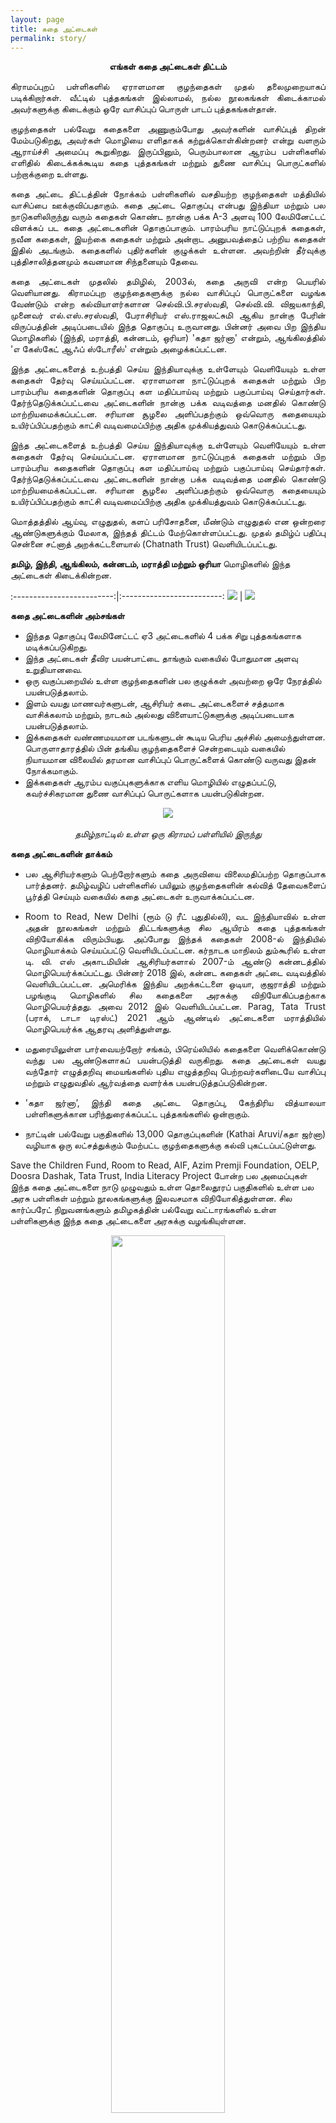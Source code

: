 ```yaml
---
layout: page
title: கதை அட்டைகள்
permalink: story/
---
```

<p style="text-align: center;"><strong>எங்கள் கதை அட்டைகள் திட்டம்</strong></p>

<p style="text-align:justify; text-justify: inter-word">கிராமப்புறப் பள்ளிகளில் ஏராளமான குழந்தைகள் முதல் தலைமுறையாகப் படிக்கிறார்கள்.  வீட்டில் புத்தகங்கள் இல்லாமல், நல்ல நூலகங்கள் கிடைக்காமல் அவர்களுக்கு கிடைக்கும் ஒரே வாசிப்புப் பொருள் பாடப் புத்தகங்கள்தான்.</p>
<p style="text-align:justify; text-justify: inter-word">குழந்தைகள் பல்வேறு கதைகளை அணுகும்போது அவர்களின் வாசிப்புத் திறன் மேம்படுகிறது, அவர்கள் மொழியை எளிதாகக் கற்றுக்கொள்கின்றனர் என்று வளரும் ஆராய்ச்சி அமைப்பு கூறுகிறது. இருப்பினும், பெரும்பாலான ஆரம்ப பள்ளிகளில் எளிதில் கிடைக்கக்கூடிய கதை புத்தகங்கள் மற்றும் துணை வாசிப்பு பொருட்களில் பற்றாக்குறை உள்ளது.</p>   
<p style="text-align:justify; text-justify: inter-word">கதை அட்டை திட்டத்தின் நோக்கம் பள்ளிகளில் வசதியற்ற குழந்தைகள் மத்தியில் வாசிப்பை ஊக்குவிப்பதாகும். கதை அட்டை தொகுப்பு என்பது இந்தியா மற்றும் பல நாடுகளிலிருந்து  வரும் கதைகள் கொண்ட நான்கு பக்க A-3 அளவு 100 லேமினேட்டட் விளக்கப் பட கதை  அட்டைகளின் தொகுப்பாகும். பாரம்பரிய நாட்டுப்புறக் கதைகள், நவீன கதைகள், இயற்கை கதைகள் மற்றும் அன்றாட அனுபவத்தைப் பற்றிய கதைகள் இதில் அடங்கும். கதைகளில் புதிர்களின் குழுக்கள் உள்ளன. அவற்றின் தீர்வுக்கு புத்திசாலித்தனமும் கவனமான சிந்தனையும் தேவை.</p>
<p style="text-align:justify; text-justify: inter-word">கதை அட்டைகள் முதலில் தமிழில், 2003ல், கதை அருவி என்ற பெயரில் வெளியானது. கிராமப்புற குழந்தைகளுக்கு நல்ல வாசிப்புப் பொருட்களை வழங்க வேண்டும் என்ற கல்வியாளர்களான செல்வி.பி.சரஸ்வதி, செல்வி.வி. விஜயகாந்தி, முனைவர் எல்.எஸ்.சரஸ்வதி, பேராசிரியர் எஸ்.ராஜலட்சுமி ஆகிய நான்கு பேரின் விருப்பத்தின் அடிப்படையில் இந்த தொகுப்பு உருவானது. பின்னர் அவை பிற இந்திய மொழிகளில் (இந்தி, மராத்தி, கன்னடம், ஒரியா) 'கதா ஜர்னா' என்றும், ஆங்கிலத்தில் 'எ கேஸ்கேட் ஆஃப் ஸ்டோரீஸ்' என்றும் அழைக்கப்பட்டன.</p>
<p style="text-align:justify; text-justify: inter-word">இந்த அட்டைகளைத் உற்பத்தி செய்ய இந்தியாவுக்கு உள்ளேயும் வெளியேயும் உள்ள கதைகள் தேர்வு செய்யப்பட்டன.  ஏராளமான நாட்டுப்புறக் கதைகள் மற்றும் பிற பாரம்பரிய கதைகளின் தொகுப்பு கள மதிப்பாய்வு மற்றும் பகுப்பாய்வு செய்தார்கள். தேர்ந்தெடுக்கப்பட்டவை அட்டைகளின் நான்கு பக்க வடிவத்தை மனதில் கொண்டு மாற்றியமைக்கப்பட்டன. சரியான சூழலை அளிப்பதற்கும் ஒவ்வொரு கதையையும் உயிர்ப்பிப்பதற்கும் காட்சி வடிவமைப்பிற்கு அதிக முக்கியத்துவம் கொடுக்கப்பட்டது.</p>
<p style="text-align:justify; text-justify: inter-word">இந்த அட்டைகளைத் உற்பத்தி செய்ய இந்தியாவுக்கு உள்ளேயும் வெளியேயும் உள்ள கதைகள் தேர்வு செய்யப்பட்டன.  ஏராளமான நாட்டுப்புறக் கதைகள் மற்றும் பிற பாரம்பரிய கதைகளின் தொகுப்பு கள மதிப்பாய்வு மற்றும் பகுப்பாய்வு செய்தார்கள். தேர்ந்தெடுக்கப்பட்டவை அட்டைகளின் நான்கு பக்க வடிவத்தை மனதில் கொண்டு மாற்றியமைக்கப்பட்டன. சரியான சூழலை அளிப்பதற்கும் ஒவ்வொரு கதையையும் உயிர்ப்பிப்பதற்கும் காட்சி வடிவமைப்பிற்கு அதிக முக்கியத்துவம் கொடுக்கப்பட்டது.</p>
<p style="text-align:justify; text-justify: inter-word">மொத்தத்தில் ஆய்வு, எழுதுதல், களப் பரிசோதனை, மீண்டும் எழுதுதல் என ஒன்றரை ஆண்டுகளுக்கும் மேலாக, இந்தத் திட்டம் மேற்கொள்ளப்பட்டது. முதல் தமிழ்ப் பதிப்பு சென்னை சட்னாத் அறக்கட்டளையால் (Chatnath Trust) வெளியிடப்பட்டது.</p>

**தமிழ், இந்தி, ஆங்கிலம், கன்னடம், மராத்தி மற்றும் ஒரியா** மொழிகளில் இந்த அட்டைகள் கிடைக்கின்றன.



:-------------------------:|:-------------------------:
![](../assets/images/story_cards_1.jpg)  |  ![](../assets/images/story_cards_2.jpg)


**கதை அட்டைகளின் அம்சங்கள்**
 - இந்தத தொகுப்பு லேமினேட்டட் ஏ3 அட்டைகளில் 4 பக்க சிறு புத்தகங்களாக மடிக்கப்படுகிறது.
 - இந்த அட்டைகள் தீவிர பயன்பாட்டை தாங்கும் வகையில் போதுமான அளவு உறுதியானவை.
 - ஒரு வகுப்பறையில் உள்ள குழந்தைகளின் பல குழுக்கள் அவற்றை ஒரே நேரத்தில் பயன்படுத்தலாம்.
 - இளம் வயது மாணவர்களுடன்,  ஆசிரியர் கடை அட்டைகளைச் சத்தமாக வாசிக்கலாம் மற்றும், நாடகம் அல்லது விளையாட்டுகளுக்கு அடிப்படையாக பயன்படுத்தலாம்.
 - இக்கதைகள் வண்ணமயமான படங்களுடன் கூடிய பெரிய அச்சில் அமைந்துள்ளன. பொருளாதாரத்தில் பின் தங்கிய குழந்தைகளைச் சென்றடையும் வகையில் நியாயமான விலையில் தரமான வாசிப்புப் பொருட்களைக் கொண்டு வருவது இதன் நோக்கமாகும்.
 - இக்கதைகள் ஆரம்ப வகுப்புகளுக்காக எளிய மொழியில் எழுதப்பட்டு, கவர்ச்சிகரமான துணை வாசிப்புப் பொருட்களாக பயன்படுகின்றன.


<p align="center">
  <img src="../assets/images/story_cards_3.jpg">
  <br>
  <br>
  <em>தமிழ்நாட்டில் உள்ள ஒரு கிராமப் பள்ளியில் இருந்து</em>
</p>


**கதை அட்டைகளின் தாக்கம்**

 - <p style="text-align:justify; text-justify: inter-word">பல ஆசிரியர்களும் பெற்றோர்களும் கதை அருவியை விலைமதிப்பற்ற தொகுப்பாக பார்த்தனர். தமிழ்வழிப் பள்ளிகளில் பயிலும் குழந்தைகளின் கல்வித் தேவைகளைப் பூர்த்தி செய்யும் வகையில் கதை அட்டைகள் உருவாக்கப்பட்டன.</p>
 - <p style="text-align:justify; text-justify: inter-word">Room to Read, New Delhi (ரூம் டு ரீட் புதுதில்லி), வட இந்தியாவில் உள்ள அதன் நூலகங்கள் மற்றும் திட்டங்களுக்கு சில ஆயிரம் கதை புத்தகங்கள் விநியோகிக்க விரும்பியது.  அப்போது இந்தக் கதைகள் 2008-ல் இந்தியில் மொழியாக்கம் செய்யப்பட்டு வெளியிடப்பட்டன. கர்நாடக மாநிலம் தும்கூரில் உள்ள டி. வி. எஸ் அகாடமியின் ஆசிரியர்களால் 2007-ம் ஆண்டு கன்னடத்தில் மொழிபெயர்க்கப்பட்டது. பின்னர் 2018 இல், கன்னட கதைகள் அட்டை வடிவத்தில் வெளியிடப்பட்டன. அமெரிக்க இந்திய அறக்கட்டளை ஒடியா, குஜராத்தி மற்றும் பழங்குடி மொழிகளில் சில கதைகளை அரசுக்கு விநியோகிப்பதற்காக மொழிபெயர்த்தது. அவை 2012 இல் வெளியிடப்பட்டன. Parag, Tata Trust (பராக், டாடா டிரஸ்ட்) 2021 ஆம் ஆண்டில் அட்டைகளை மராத்தியில் மொழிபெயர்க்க ஆதரவு அளித்துள்ளது.</p>
 - <p style="text-align:justify; text-justify: inter-word">மதுரையிலுள்ள பார்வையற்றோர் சங்கம்,   பிரெய்லியில் கதைகளை வெளிக்கொண்டு வந்து பல ஆண்டுகளாகப் பயன்படுத்தி வருகிறது. கதை அட்டைகள் வயது வந்தோர் எழுத்தறிவு மையங்களில் புதிய எழுத்தறிவு பெற்றவர்களிடையே வாசிப்பு மற்றும் எழுதுவதில் ஆர்வத்தை வளர்க்க பயன்படுத்தப்படுகின்றன.</p>
 - <p style="text-align:justify; text-justify: inter-word">'கதா ஜர்னா’, இந்தி கதை அட்டை தொகுப்பு, கேந்திரிய வித்யாலயா பள்ளிகளுக்கான பரிந்துரைக்கப்பட்ட புத்தகங்களில் ஒன்றாகும். </p> 
 - <p style="text-align:justify; text-justify: inter-word">நாட்டின் பல்வேறு பகுதிகளில் 13,000 தொகுப்புகளின் (Kathai Aruvi/கதா ஜர்னா) வழியாக ஒரு லட்சத்துக்கும் மேற்பட்ட குழந்தைகளுக்கு கல்வி புகட்டப்பட்டுள்ளது.
Save the Children Fund, Room to Read, AIF, Azim Premji Foundation, OELP, Doosra Dashak, Tata Trust, India Literacy Project போன்ற பல அமைப்புகள் இந்த கதை அட்டைகளை நாடு முழுவதும் உள்ள தொலைதூரப் பகுதிகளில் உள்ள பல அரசு பள்ளிகள் மற்றும் நூலகங்களுக்கு இலவசமாக விநியோகித்துள்ளன.
சில கார்ப்பரேட் நிறுவனங்களும் தமிழகத்தின் பல்வேறு வட்டாரங்களில் உள்ள பள்ளிகளுக்கு இந்த கதை அட்டைகளை அரசுக்கு வழங்கியுள்ளன.</p>

 <p align="center">
  <img width="60%" src="../assets/images/story_cards_4.jpg">
  <br>
  <br>
  <em>ராஜஸ்தானில் உள்ள ஒரு பழங்குடி கிராமத்திலிருந்து</em>
</p>

 - <p style="text-align:justify; text-justify: inter-word">தமிழ்நாடு சமூக பாதுகாப்புத் துறையுடன் இணைந்து தமிழ்நாட்டிலுள்ள பல்வேறு குழந்தைகள் இல்லங்கள் மற்றும் அனாதை இல்லங்களுக்கு தமிழ் கதை அட்டைகள் வழங்கப்பட்டன.</p>
 - <p style="text-align:justify; text-justify: inter-word">அண்மையில், பல கல்வியாளர்களின் கோரிக்கைகளின் அடிப்படையில், கதை அருவி ஆங்கிலக் ஆங்கிலம் கற்றவர்களுக்காக ஆங்கிலத்தில் மொழிபெயர்க்கப்பட்டு, 'A Cascade of Stories' என்ற ஆங்கில கதை அட்டைகளாக 2022-ல் வெளியிடப்பட்டன.</p>

<br>
<p align="center">
  <img width="80%" src="../assets/images/story_cards_9.jpg">
  <br>
  <br>
  <em>ஆங்கில கதை அட்டைகள்</em>
</p>


**ஊடகம் (Media coverage)**

<p style="text-align:justify; text-justify: inter-word">'தி இந்து' நாளிதழில் 'கதை அருவி' கதை அட்டைகள் குறித்து கட்டுரைகள் எழுதப்பட்டன. 'பொருளாதார டைம்ஸ்', 'டைம்ஸ் ஆஃப் இந்தியா' மற்றும் 'தினகரன்', 'தினமணி' போன்ற தமிழ் நாளிதழ்களும், 2003-ம் ஆண்டு வெளியான 'கல்கி' வார இதழும் கட்டுரைகளை வெளியிட்டன. மிக சமீபத்தில் 'தி இந்து' 2019 ஆம் ஆண்டில் கன்னட கதை அட்டைகள் பற்றி ஒரு கட்டுரையை வெளியிட்டது –</p>
[<span style="text-decoration: underline">https://www.thehindu.com/entertainment/art/telling-stories-putting-ideas/article30286560.ece</span>](https://www.thehindu.com/entertainment/art/telling-stories-putting-ideas/article30286560.ece)

டைம்ஸ் ஆஃப் இந்தியா செய்தியில் ஆங்கில அட்டைகள் பாராட்டப்பட்டன –
[<span style="text-decoration: underline">https://m.timesofindia.com/city/coimbatore/a-trump-card-for-every-child/articleshow/97836292.cms</span>](https://m.timesofindia.com/city/coimbatore/a-trump-card-for-every-child/articleshow/97836292.cms)
<p style="text-align:justify; text-justify: inter-word">தமிழ்நாட்டின் சில மாவட்டங்களில் உள்ள ஆசிரியர்கள் மற்றும் குழந்தைகளின் பதில்களின் அடிப்படையில் கதை அருவி கதை அட்டைகளின் தாக்கம் குறித்த ஆய்வுக் கட்டுரை சென்னை டிவிஎஸ் கல்விச் சங்கம், சென்னை 2007 ஆம் ஆண்டு 'டீச்சர்ஸ் டாக்' இதழில் வெளியிடப்பட்டது.</p>


:-------------------------:|:-------------------------:
![](../assets/images/story_cards_5.jpg)  |  ![](../assets/images/story_cards_6.jpg)

<p style="text-align:center"><em>கதை அருவி படிக்கும் குழந்தைகள் (தமிழ்நாடு)</em></p>

<p style="text-align:justify; text-justify: inter-word">ஆசிரியர்கள், பெற்றோர்கள் மற்றும் குழந்தைகள் கல்வியில் பணிபுரியும் பிறரிடமிருந்து வரும் கருத்துக்கள் இந்தக் கதை அட்டைகளின் மிகப்பெரிய தாக்கத்தைக் காட்டுகின்றன. குழந்தைகள் ஆர்வத்துடன் கதைகளைப் படிக்கிறார்கள். ஆசிரியர்கள் அதை மொழித் திறன், நாடகமாக்கல், வரைதல் மற்றும் படைப்புத் திறன்களை வளர்ப்பதற்கான மதிப்புமிக்க கருவியாகக் கருதுகின்றனர்.
இது குறிப்பாக கோவிட் தொற்றின் போது இருந்தது; வடக்கில் இருந்து எமக்குக் கிடைத்த பின்னூட்டம் ஒன்று கூறியது:</p>


<p style="text-align:justify; text-justify: inter-word"><em>“....இந்த கோவிட் முடக்குதல் காலத்தில் பள்ளிகள் கிட்டத்தட்ட இரண்டு ஆண்டுகளாக மூடப்பட்டுள்ளன. இந்தக் காலத்தில் குழந்தைகளை வாசிப்பதற்கும் எழுதுவதற்கும் இணைப்பது ஒரு சவாலாக மாறிவிட்டது. மாணவர்கள் அடுத்த வகுப்பிற்கு உயர்த்தப்பட்டனர். ஆனால் அவர்களால் வகுப்புகளில் உள்ள நிலைக்கு ஏற்றவாறு கற்க முடியவில்லை. அத்தகைய சூழ்நிலையில் நாங்கள் பெற்றோருடன் கலந்துரையாடி சிறிய சமூக வகுப்புகளை ஆரம்பித்தோம். இந்த சமூக வகுப்புகளில் மற்ற கற்பித்தல் மற்றும் கற்றல் பொருட்களுடன் நாங்கள் கதா ஜர்னாவையும் பயன்படுத்தினோம். இந்தக் கதைகள் குழந்தைகளின் வாசிப்பு, கலந்துரையாடல், கருத்துக்களை வெளிப்படுத்தும் திறன், அசல் எழுத்துத் திறன் ஆகியவற்றை முன்னோடியில்லாத வகையில் வளர்த்தெடுத்தன. இந்த அட்டைகள் குழந்தைகளின் வாசிப்பு மற்றும் எழுதுதலை ஊக்குவிப்பதில் தொடர்ச்சியான ஆதரவை வழங்குகின்றன. நன்றியுடன்...”</em></p>

<p style="text-align:justify; text-justify: inter-word">சேலம் மாவட்டத்தில் உள்ள அரசு பள்ளிகள், கதை அருவி, குழந்தைகளை சொந்தமாக கதைகள் எழுதவும், மாதிரிகள், பொம்மைகள், முட்டுகளை உருவாக்கவும், கதைகளை உருவாக்கவும் ஊக்குவிக்கிறது என்று தெரிவித்தன.</p>

<p style="text-align:justify; text-justify: inter-word">பல ஆண்டுகளாக கதை அட்டைகளைப் பயன்படுத்தி குழந்தைகள் மற்றும் ஆசிரியர்களுடன் பல ஆக்கப்பூர்வமான எழுத்து மற்றும் கதைசொல்லல் பட்டறைகள் நடத்தப்பட்டன. 2018 ஆம் ஆண்டில், லக்னோவின் சஞ்சித் ஸ்மிருதியுடன் இணைந்து, கேந்திரிய வித்யாலயா சங்கதன் வடக்கு மண்டலத்தில் உள்ள கே. வி. ஆசிரியர்களுக்கான தொடர் கதைசொல்லல் பட்டறைகளை நடத்தியது. கதா ஜர்னா என்ற ஹிந்தி கதை அட்டைகளுக்கு KV ஆசிரியர்கள் உற்சாகமாக பதிலளித்தனர்.</p>

:-------------------------:|:-------------------------:
![](../assets/images/story_cards_7.jpg)  |  ![](../assets/images/story_cards_8.jpg) |

![](../assets/images/story_cards_children_9.jpg)


<p align="center">
  <em>உத்தரகண்ட், நைனிடால், ஒரு நூலகத்தில் கதா ஜர்னா வாசிப்பு</em>
</p>

<br>
<p style="text-align:justify; text-justify: inter-word">ஒரு சில வெளிநாட்டு குழுக்கள் குழந்தைகளுக்கு மொழியை கற்பிக்க கதை அட்டைகளைப் பயன்படுத்துவதாகவும் தெரிவித்துள்ளன.</p>

<p style="text-align:justify; text-justify: inter-word">கொரோனா தொற்று காரணமாக குழந்தைகள் தங்கள் வீட்டிலிருந்து படிக்கும் வகையில் கதை அட்டைகளை இணையத்தில் (online) வைக்க வேண்டும் என்ற கணிசமான கோரிக்கை இருந்தது. ஹிந்தியில் கதா ஜர்னா இணையத்தில் (online) போடப்பட்டது - அவற்றைப் பார்க்க [<span style="text-decoration: underline">இங்கே</span>](../storycards/hindi/index.html) கிளிக் செய்யவும்.</p>

<!-- ![](../assets/images/story_cards_children_1.jpg)  -->

:-------------------------:|:-------------------------:
![](../assets/images/story_cards_children_3.jpg)  |  ![](../assets/images/story_cards_children_7.jpg)
 

<p style="text-align:center"><em>சில பள்ளிக் குழந்தைகள் தங்கள் பள்ளிகளில் கதை அட்டைகளைப் பயன்படுத்துகின்றனர்</em></p>


**கதை அட்டைகள் திட்டத்தின் நிதி - ஆதரவுக்கான கோரிக்கை**


<p style="text-align:justify; text-justify: inter-word">ராஜலக்ஷ்மி சீனிவாசன் நினைவு அறக்கட்டளையானது பல்வேறு தன்னார்வ தொண்டு நிறுவனங்கள் மற்றும் நன்கொடையாளர்களுடனான உதவியின்  மூலம் கதை அட்டைகளை வெளியிட்டு கிராமப்புற பள்ளிகளுக்கு விநியோகித்து வருகிறது. ஆனால் ஆயிரக்கணக்கான பள்ளிகளைக் கொண்ட நம்மைப் போன்ற ஒரு பரந்த நாட்டில்  இன்னும் செய்ய வேண்டியது நிறையகதை அட்டைகளுக்கான கார்டுகளுக்கான தேவை அதிகரித்து வருவதால், அறக்கட்டளைக்கு கூடுதல் ஆதாரங்கள் தேவைப்படுகின்றன. மேலும் நாங்கள் தனிநபர்கள் மற்றும் நிறுவனங்களிடமிருந்து நிதி உதவியை நாடுகிறோம்.
100 லேமினேட் செய்யப்பட்ட ஸ்டோரி கார்டுகளின் ஒரு தொகுப்பு ஒரு பள்ளிக்கு சென்றடைவதற்கு ரூ.1400/ தொகை தேவைப்படுகிறது, மேலும் ஒரு முழு வகுப்பினரும் ஒரே நேரத்தில் அட்டைகளைப் பயன்படுத்தலாம். 1000 பள்ளிகளுக்கு 14 லட்சம் தேவை. பள்ளிகளுக்கு கதை அட்டைகளை விநியோகிக்க நன்கொடையாளர்கள் ஒரு முழு குழுமம் (cluster)/ வட்டாரம்(Block) /மாவட்டத்தை எடுத்துக் கொள்ளலாம். அறக்கட்டளைக்கான நன்கொடைகளுக்கு வருமான வரி  80 ஜி விதிகளின் கீழ் வரி விலக்கு அளிக்கப்பட்டுள்ளது, அத்துடன் வருமான வரித் துறையால் CSR நிதியைப் பெறுவதற்கு நாங்கள் அங்கீகரிக்கப்பட்டுள்ளோம்.</p>


<p style="text-align: center;"><a href="#" onClick="history.go(-1)">திரும்பி செல்</a></p>


